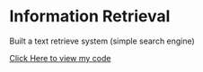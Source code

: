 # Information Retrieval

Built a text retrieve system (simple search engine)

[Click Here to view my code](https://github.com/wing9413/CProgramming-SudokuGenerator/blob/master/MyProject/generator.c)
